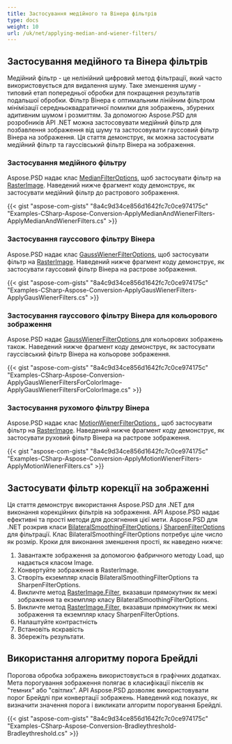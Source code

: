 ```yaml
---
title: Застосування медійного та Вінера фільтрів
type: docs
weight: 10
url: /uk/net/applying-median-and-wiener-filters/
---
```


## **Застосування медійного та Вінера фільтрів**
Медійний фільтр - це нелінійний цифровий метод фільтрації, який часто використовується для видалення шуму. Таке зменшення шуму - типовий етап попередньої обробки для покращення результатів подальшої обробки. Фільтр Вінера є оптимальним лінійним фільтром мінімізації середньоквадратичної помилки для зображень, збурених адитивним шумом і розмиттям. За допомогою Aspose.PSD для розробників API .NET можна застосовувати медійний фільтр для позбавлення зображення від шуму та застосовувати гауссовий фільтр Вінера на зображення. Ця стаття демонструє, як можна застосувати медійний фільтр та гауссівський фільтр Вінера на зображення.

### **Застосування медійного фільтру**
Aspose.PSD надає клас [MedianFilterOptions](https://reference.aspose.com/net/psd/aspose.psd.imagefilters.filteroptions/medianfilteroptions), щоб застосувати фільтр на [RasterImage](https://reference.aspose.com/net/psd/aspose.psd/rasterimage). Наведений нижче фрагмент коду демонструє, як застосувати медійний фільтр до растрового зображення.

{{< gist "aspose-com-gists" "8a4c9d34ce856d1642fc7c0ce974175c" "Examples-CSharp-Aspose-Conversion-ApplyMedianAndWienerFilters-ApplyMedianAndWienerFilters.cs" >}}

### **Застосування гауссового фільтру Вінера**
Aspose.PSD надає клас [GaussWienerFilterOptions](https://reference.aspose.com/net/psd/aspose.psd.imagefilters.filteroptions/gausswienerfilteroptions), щоб застосувати фільтр на [RasterImage](https://reference.aspose.com/net/psd/aspose.psd/rasterimage). Наведений нижче фрагмент коду демонструє, як застосувати гауссовий фільтр Вінера на растрове зображення.

{{< gist "aspose-com-gists" "8a4c9d34ce856d1642fc7c0ce974175c"  "Examples-CSharp-Aspose-Conversion-ApplyGausWienerFilters-ApplyGausWienerFilters.cs" >}}

### **Застосування гауссового фільтру Вінера для кольорового зображення**
Aspose.PSD надає [GaussWienerFilterOptions ](https://reference.aspose.com/net/psd/aspose.psd.imagefilters.filteroptions/gausswienerfilteroptions) для кольорових зображень також. Наведений нижче фрагмент коду демонструє, як застосувати гауссівський фільтр Вінера на кольорове зображення.

{{< gist "aspose-com-gists" "8a4c9d34ce856d1642fc7c0ce974175c" "Examples-CSharp-Aspose-Conversion-ApplyGausWienerFiltersForColorImage-ApplyGausWienerFiltersForColorImage.cs" >}}

### **Застосування рухомого фільтру Вінера**
Aspose.PSD надає клас [MotionWienerFilterOptions ](https://reference.aspose.com/net/psd/aspose.psd.imagefilters.filteroptions/motionwienerfilteroptions), щоб застосувати фільтр на [RasterImage](https://reference.aspose.com/net/psd/aspose.psd/rasterimage). Наведений нижче фрагмент коду демонструє, як застосувати руховий фільтр Вінера на растрове зображення.

{{< gist "aspose-com-gists" "8a4c9d34ce856d1642fc7c0ce974175c" "Examples-CSharp-Aspose-Conversion-ApplyMotionWienerFilters-ApplyMotionWienerFilters.cs" >}}

## **Застосувати фільтр корекції на зображенні**
Ця стаття демонструє використання Aspose.PSD для .NET для виконання корекційних фільтрів на зображення. API Aspose.PSD надає ефективні та прості методи для досягнення цієї мети. Aspose.PSD для .NET розкрив класи [BilateralSmoothingFilterOptions ](https://reference.aspose.com/net/psd/aspose.psd.imagefilters.filteroptions/bilateralsmoothingfilteroptions) і [SharpenFilterOptions ](https://reference.aspose.com/net/psd/aspose.psd.imagefilters.filteroptions/sharpenfilteroptions) для фільтрації. Клас BilateralSmoothingFilterOptions потребує ціле число як розмір. Кроки для виконання зменшення прості, як наведено нижче:

1. Завантажте зображення за допомогою фабричного методу Load, що надається класом Image.
1. Конвертуйте зображення в RasterImage.
1. Створіть екземпляр класів BilateralSmoothingFilterOptions та SharpenFilterOptions.
1. Викличте метод [RasterImage.Filter](https://reference.aspose.com/psd/net/aspose.psd/rasterimage/methods/filter), вказавши прямокутник як межі зображення та екземпляр класу BilateralSmoothingFilterOptions.
1. Викличте метод [RasterImage.Filter](https://reference.aspose.com/psd/net/aspose.psd/rasterimage/methods/filter), вказавши прямокутник як межі зображення та екземпляр класу SharpenFilterOptions.
1. Налаштуйте контрастність
1. Встановіть яскравість
1. Збережіть результати.

## **Використання алгоритму порога Брейдлі**
Порогова обробка зображень використовується в графічних додатках. Мета порогування зображення полягає в класифікації пікселів як "темних" або "світлих". API Aspose.PSD дозволяє використовувати порог Брейдлі при конвертації зображень. Наведений код показує, як визначити значення порога і викликати алгоритм порогування Брейдлі.

{{< gist "aspose-com-gists" "8a4c9d34ce856d1642fc7c0ce974175c" "Examples-CSharp-Aspose-Conversion-Bradleythreshold-Bradleythreshold.cs" >}}
